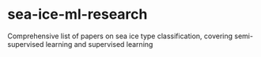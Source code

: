 # sea-ice-ml-research
Comprehensive list of papers on sea ice type classification, covering semi-supervised learning and supervised learning
